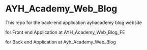 # AYH_Academy_Web_Blog

This repo for the back-end application ayhacademy blog website

for Front end Application at AYH_Academy_Web_Blog_FE

for Back end Application at Ayh_Academy_Web_Blog
